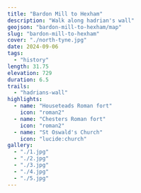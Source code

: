 ```yaml
---
title: "Bardon Mill to Hexham"
description: "Walk along hadrian's wall"
geojson: "bardon-mill-to-hexham/map"
slug: "bardon-mill-to-hexham"
cover: "./north-tyne.jpg"
date: 2024-09-06
tags:
  - "history"
length: 31.75
elevation: 729
duration: 6.5
trails:
  - "hadrians-wall"
highlights:
  - name: "Houseteads Roman fort"
    icon: "roman2"
  - name: "Chesters Roman fort"
    icon: "roman2"
  - name: "St Oswald's Church"
    icon: "lucide:church"
gallery:
  - "./1.jpg"
  - "./2.jpg"
  - "./3.jpg"
  - "./4.jpg"
  - "./5.jpg"
---
```

